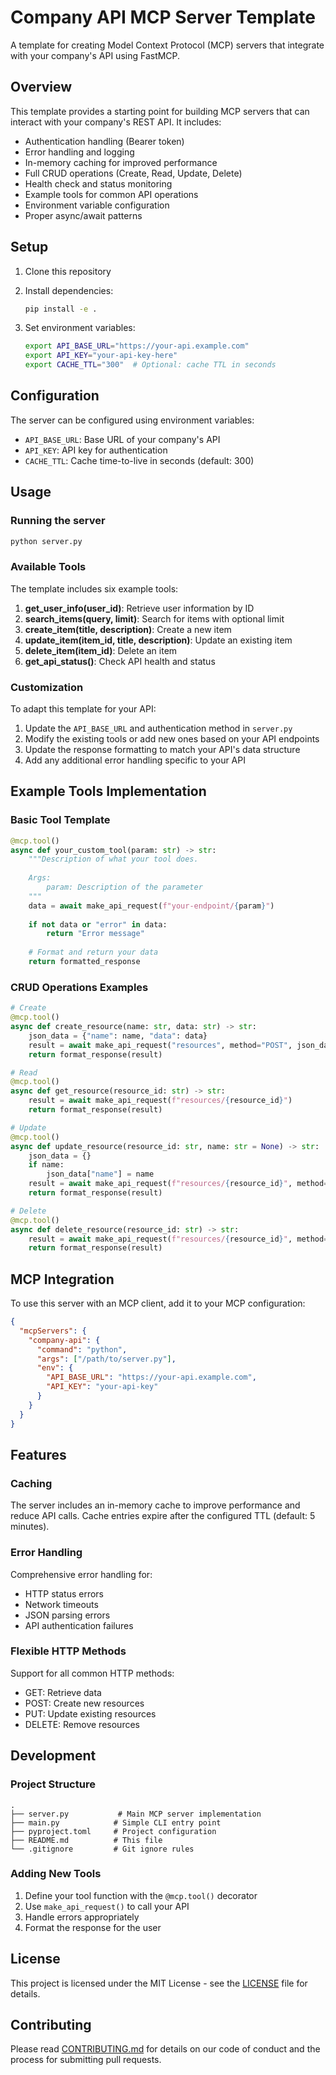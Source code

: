 # Company API MCP Server Template

A template for creating Model Context Protocol (MCP) servers that integrate with your company's API using FastMCP.

## Overview

This template provides a starting point for building MCP servers that can interact with your company's REST API. It includes:

- Authentication handling (Bearer token)
- Error handling and logging
- In-memory caching for improved performance
- Full CRUD operations (Create, Read, Update, Delete)
- Health check and status monitoring
- Example tools for common API operations
- Environment variable configuration
- Proper async/await patterns

## Setup

1. Clone this repository
2. Install dependencies:
   ```bash
   pip install -e .
   ```

3. Set environment variables:
   ```bash
   export API_BASE_URL="https://your-api.example.com"
   export API_KEY="your-api-key-here"
   export CACHE_TTL="300"  # Optional: cache TTL in seconds
   ```

## Configuration

The server can be configured using environment variables:

- `API_BASE_URL`: Base URL of your company's API
- `API_KEY`: API key for authentication
- `CACHE_TTL`: Cache time-to-live in seconds (default: 300)

## Usage

### Running the server

```bash
python server.py
```

### Available Tools

The template includes six example tools:

1. **get_user_info(user_id)**: Retrieve user information by ID
2. **search_items(query, limit)**: Search for items with optional limit
3. **create_item(title, description)**: Create a new item
4. **update_item(item_id, title, description)**: Update an existing item
5. **delete_item(item_id)**: Delete an item
6. **get_api_status()**: Check API health and status

### Customization

To adapt this template for your API:

1. Update the `API_BASE_URL` and authentication method in `server.py`
2. Modify the existing tools or add new ones based on your API endpoints
3. Update the response formatting to match your API's data structure
4. Add any additional error handling specific to your API

## Example Tools Implementation

### Basic Tool Template
```python
@mcp.tool()
async def your_custom_tool(param: str) -> str:
    """Description of what your tool does.
    
    Args:
        param: Description of the parameter
    """
    data = await make_api_request(f"your-endpoint/{param}")
    
    if not data or "error" in data:
        return "Error message"
    
    # Format and return your data
    return formatted_response
```

### CRUD Operations Examples

```python
# Create
@mcp.tool()
async def create_resource(name: str, data: str) -> str:
    json_data = {"name": name, "data": data}
    result = await make_api_request("resources", method="POST", json_data=json_data)
    return format_response(result)

# Read
@mcp.tool()
async def get_resource(resource_id: str) -> str:
    result = await make_api_request(f"resources/{resource_id}")
    return format_response(result)

# Update
@mcp.tool()
async def update_resource(resource_id: str, name: str = None) -> str:
    json_data = {}
    if name:
        json_data["name"] = name
    result = await make_api_request(f"resources/{resource_id}", method="PUT", json_data=json_data)
    return format_response(result)

# Delete
@mcp.tool()
async def delete_resource(resource_id: str) -> str:
    result = await make_api_request(f"resources/{resource_id}", method="DELETE")
    return format_response(result)
```

## MCP Integration

To use this server with an MCP client, add it to your MCP configuration:

```json
{
  "mcpServers": {
    "company-api": {
      "command": "python",
      "args": ["/path/to/server.py"],
      "env": {
        "API_BASE_URL": "https://your-api.example.com",
        "API_KEY": "your-api-key"
      }
    }
  }
}
```

## Features

### Caching
The server includes an in-memory cache to improve performance and reduce API calls. Cache entries expire after the configured TTL (default: 5 minutes).

### Error Handling
Comprehensive error handling for:
- HTTP status errors
- Network timeouts
- JSON parsing errors
- API authentication failures

### Flexible HTTP Methods
Support for all common HTTP methods:
- GET: Retrieve data
- POST: Create new resources
- PUT: Update existing resources
- DELETE: Remove resources

## Development

### Project Structure

```
.
├── server.py           # Main MCP server implementation
├── main.py            # Simple CLI entry point
├── pyproject.toml     # Project configuration
├── README.md          # This file
└── .gitignore         # Git ignore rules
```

### Adding New Tools

1. Define your tool function with the `@mcp.tool()` decorator
2. Use `make_api_request()` to call your API
3. Handle errors appropriately
4. Format the response for the user

## License

This project is licensed under the MIT License - see the [LICENSE](LICENSE) file for details.

## Contributing

Please read [CONTRIBUTING.md](CONTRIBUTING.md) for details on our code of conduct and the process for submitting pull requests.